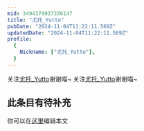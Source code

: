 ```yaml
---
mid: 3494379937336147
title: "尤托_Yutto"
pubDate: "2024-11-04T11:22:11.569Z"
updatedDate: "2024-11-04T11:22:11.569Z"
profile:
  {
    Nickname: ["尤托_Yutto"],
  }
---
```


关注[尤托_Yutto](https://space.bilibili.com/3494379937336147)谢谢喵~ 关注[尤托_Yutto](https://space.bilibili.com/3494379937336147)谢谢喵~

## 此条目有待补充
你可以在[这里](https://github.com/Yuhanawa/VTuber.ICU-Content/edit/master/v/尤托_Yutto/index.md)编辑本文
